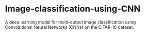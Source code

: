 # Image-classification-using-CNN
A deep learning model for multi-output image classification using Convolutional Neural Networks (CNNs) on the CIFAR-10 dataset.
